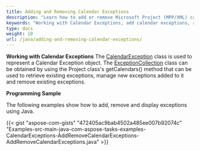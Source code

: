```yaml
---
title: Adding and Removing Calendar Exceptions
description: "Learn how to add or remove Microsoft Project (MPP/XML) calendar exceptions using Aspose.Tasks for Java."
keywords: "Working with Calendar Exceptions, add calendar exceptions, remove calendar exceptions, Project Calendar Exception, Aspose.Tasks, Java"
type: docs
weight: 10
url: /java/adding-and-removing-calendar-exceptions/
---
```


**Working with Calendar Exceptions**
The [CalendarException](https://reference.aspose.com/tasks/java/com.aspose.tasks/CalendarException) class is used to represent a Calendar Exception object. The [ExceptionCollection](https://reference.aspose.com/tasks/java/com.aspose.tasks/CalendarExceptionCollection) class can be obtained by using the Project class's getCalendars() method that can be used to retrieve existing exceptions, manage new exceptions added to it and remove existing exceptions.

**Programming Sample**

The following examples show how to add, remove and display exceptions using Java.

{{< gist "aspose-com-gists" "472405ac9bab4502a485ee007b92074c" "Examples-src-main-java-com-aspose-tasks-examples-CalendarExceptions-AddRemoveCalendarExceptions-AddRemoveCalendarExceptions.java" >}}
